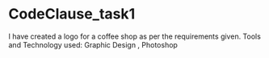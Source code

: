 # CodeClause_task1
I have created a logo for a coffee shop as per the requirements given.
Tools and Technology used: Graphic Design , Photoshop
